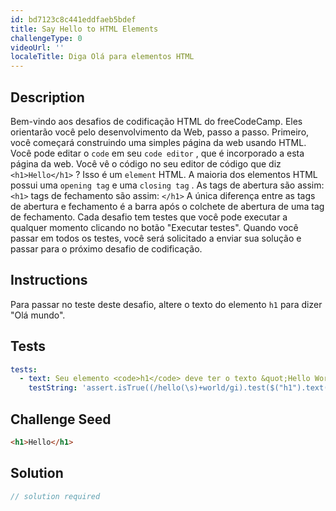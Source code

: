 ```yaml
---
id: bd7123c8c441eddfaeb5bdef
title: Say Hello to HTML Elements
challengeType: 0
videoUrl: ''
localeTitle: Diga Olá para elementos HTML
---
```


## Description
<section id="description"> Bem-vindo aos desafios de codificação HTML do freeCodeCamp. Eles orientarão você pelo desenvolvimento da Web, passo a passo. Primeiro, você começará construindo uma simples página da web usando HTML. Você pode editar o <code>code</code> em seu <code>code editor</code> , que é incorporado a esta página da web. Você vê o código no seu editor de código que diz <code>&lt;h1&gt;Hello&lt;/h1&gt;</code> ? Isso é um <code>element</code> HTML. A maioria dos elementos HTML possui uma <code>opening tag</code> e uma <code>closing tag</code> . As tags de abertura são assim: <code>&lt;h1&gt;</code> tags de fechamento são assim: <code>&lt;/h1&gt;</code> A única diferença entre as tags de abertura e fechamento é a barra após o colchete de abertura de uma tag de fechamento. Cada desafio tem testes que você pode executar a qualquer momento clicando no botão &quot;Executar testes&quot;. Quando você passar em todos os testes, você será solicitado a enviar sua solução e passar para o próximo desafio de codificação. </section>

## Instructions
<section id="instructions"> Para passar no teste deste desafio, altere o texto do elemento <code>h1</code> para dizer &quot;Olá mundo&quot;. </section>

## Tests
<section id='tests'>

```yml
tests:
  - text: Seu elemento <code>h1</code> deve ter o texto &quot;Hello World&quot;.
    testString: 'assert.isTrue((/hello(\s)+world/gi).test($("h1").text()), "Your <code>h1</code> element should have the text "Hello World".");'

```

</section>

## Challenge Seed
<section id='challengeSeed'>

<div id='html-seed'>

```html
<h1>Hello</h1>

```

</div>



</section>

## Solution
<section id='solution'>

```js
// solution required
```
</section>
